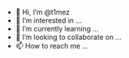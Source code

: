 - 👋 Hi, I’m @t1mez
- 👀 I’m interested in ...
- 🌱 I’m currently learning ...
- 💞️ I’m looking to collaborate on ...
- 📫 How to reach me ...

<!---
t1mez/t1mez is a ✨ special ✨ repository because its `README.md` (this file) appears on your GitHub profile.
You can click the Preview link to take a look at your changes.
--->

